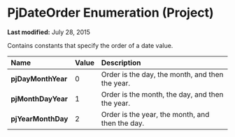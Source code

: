 
# PjDateOrder Enumeration (Project)

 **Last modified:** July 28, 2015

Contains constants that specify the order of a date value.


|**Name**|**Value**|**Description**|
|:-----|:-----|:-----|
| **pjDayMonthYear**|0|Order is the day, the month, and then the year.|
| **pjMonthDayYear**|1|Order is the month, the day, and then the year.|
| **pjYearMonthDay**|2|Order is the year, the month, and then the day.|
